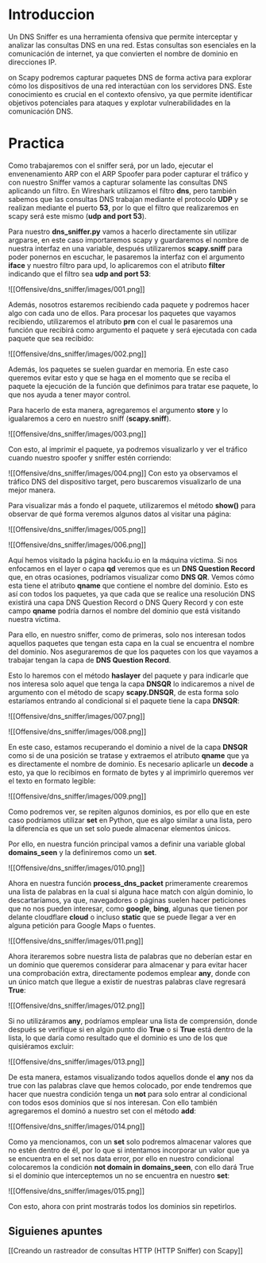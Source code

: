 # Introduccion

Un DNS Sniffer es una herramienta ofensiva que permite interceptar y analizar las consultas DNS en una red. Estas consultas son esenciales en la comunicación de internet, ya que convierten el nombre de dominio en direcciones IP. 

on Scapy podremos capturar paquetes DNS de forma activa para explorar cómo los dispositivos de una red interactúan con los servidores DNS. Este conocimiento es crucial en el contexto ofensivo, ya que permite identificar objetivos potenciales para ataques y explotar vulnerabilidades en la comunicación DNS.
# Practica

Como trabajaremos con el sniffer será, por un lado, ejecutar el envenenamiento ARP con el ARP Spoofer para poder capturar el tráfico y con nuestro Sniffer vamos a capturar solamente las consultas DNS aplicando un filtro. En Wireshark utilizamos el filtro **dns**, pero también sabemos que las consultas DNS trabajan mediante el protocolo **UDP** y se realizan mediante el puerto **53**, por lo que el filtro que realizaremos en scapy será este mismo (**udp and port 53**). 

Para nuestro **dns_sniffer.py** vamos a hacerlo directamente sin utilizar argparse, en este caso importaremos scapy y guardaremos el nombre de nuestra interfaz en una variable, después utilizaremos **scapy.sniff** para poder ponernos en escuchar, le pasaremos la interfaz con el argumento **iface** y nuestro filtro para upd, lo aplicaremos con el atributo **filter** indicando que el filtro sea **udp and port 53**:

![[Offensive/dns_sniffer/images/001.png]]

Además, nosotros estaremos recibiendo cada paquete y podremos hacer algo con cada uno de ellos. Para procesar los paquetes que vayamos recibiendo, utilizaremos el atributo **prn** con el cual le pasaremos una función que recibirá como argumento el paquete y será ejecutada con cada paquete que sea recibido:

![[Offensive/dns_sniffer/images/002.png]]

Además, los paquetes se suelen guardar en memoria. En este caso queremos evitar esto y que se haga en el momento que se reciba el paquete la ejecución de la función que definimos para tratar ese paquete, lo que nos ayuda a tener mayor control. 

Para hacerlo de esta manera, agregaremos el argumento **store** y lo igualaremos a cero en nuestro sniff (**scapy.sniff**).

![[Offensive/dns_sniffer/images/003.png]]

Con esto, al imprimir el paquete, ya podremos visualizarlo y ver el tráfico cuando nuestro spoofer y sniffer estén corriendo:

![[Offensive/dns_sniffer/images/004.png]]
Con esto ya observamos el tráfico DNS del dispositivo target, pero buscaremos visualizarlo de una mejor manera. 

Para visualizar más a fondo el paquete, utilizaremos el método **show()** para observar de qué forma veremos algunos datos al visitar una página:

![[Offensive/dns_sniffer/images/005.png]]

![[Offensive/dns_sniffer/images/006.png]]

Aquí hemos visitado la página hack4u.io en la máquina víctima. Si nos enfocamos en el layer o capa **qd** veremos que es un **DNS Question Record** que, en otras ocasiones, podríamos visualizar como **DNS QR**. Vemos cómo esta tiene el atributo **qname** que contiene el nombre del dominio. Esto es así con todos los paquetes, ya que cada que se realice una resolución DNS existirá una capa DNS Question Record o DNS Query Record y con este campo **qname** podría darnos el nombre del dominio que está visitando nuestra víctima. 

Para ello, en nuestro sniffer, como de primeras, solo nos interesan todos aquellos paquetes que tengan esta capa en la cual se encuentra el nombre del dominio. Nos aseguraremos de que los paquetes con los que vayamos a trabajar tengan la capa de **DNS Question Record**. 

Esto lo haremos con el método **haslayer** del paquete y para indicarle que nos interesa solo aquel que tenga la capa **DNSQR** lo indicaremos a nivel de argumento con el método de scapy **scapy.DNSQR**, de esta forma solo estaríamos entrando al condicional si el paquete tiene la capa **DNSQR**:

![[Offensive/dns_sniffer/images/007.png]]

![[Offensive/dns_sniffer/images/008.png]]

En este caso, estamos recuperando el dominio a nivel de la capa **DNSQR** como si de una posición se tratase y extraemos el atributo **qname** que ya es directamente el nombre de dominio. Es necesario aplicarle un **decode** a esto, ya que lo recibimos en formato de bytes y al imprimirlo queremos ver el texto en formato legible:

![[Offensive/dns_sniffer/images/009.png]]

Como podremos ver, se repiten algunos dominios, es por ello que en este caso podríamos utilizar **set** en Python, que es algo similar a una lista, pero la diferencia es que un set solo puede almacenar elementos únicos. 

Por ello, en nuestra función principal vamos a definir una variable global **domains_seen** y la definiremos como un **set**.

![[Offensive/dns_sniffer/images/010.png]]

Ahora en nuestra función **process_dns_packet** primeramente crearemos una lista de palabras en la cual si alguna hace match con algún dominio, lo descartaríamos, ya que, navegadores o páginas suelen hacer peticiones que no nos pueden interesar, como **google**, **bing**, algunas que tienen por delante cloudflare **cloud** o incluso **static** que se puede llegar a ver en alguna petición para Google Maps o fuentes.

![[Offensive/dns_sniffer/images/011.png]]

Ahora iteraremos sobre nuestra lista de palabras que no deberían estar en un dominio que queremos considerar para almacenar y para evitar hacer una comprobación extra, directamente podemos emplear **any**, donde con un único match que llegue a existir de nuestras palabras clave regresará **True**:

![[Offensive/dns_sniffer/images/012.png]]

Si no utilizáramos **any**, podríamos emplear una lista de comprensión, donde después se verifique si en algún punto dio **True** o si **True** está dentro de la lista, lo que daría como resultado que el dominio es uno de los que quisiéramos excluir:

![[Offensive/dns_sniffer/images/013.png]]

De esta manera, estamos visualizando todos aquellos donde el **any** nos da true con las palabras clave que hemos colocado, por ende tendremos que hacer que nuestra condición tenga un **not** para solo entrar al condicional con todos esos dominios que sí nos interesan. Con ello también agregaremos el dominó a nuestro set con el método **add**:

![[Offensive/dns_sniffer/images/014.png]]

Como ya mencionamos, con un **set** solo podremos almacenar valores que no estén dentro de él, por lo que si intentamos incorporar un valor que ya se encuentra en el set nos data error, por ello en nuestro condicional colocaremos la condición **not domain in domains_seen**, con ello dará True si el dominio que interceptemos un no se encuentra en nuestro **set**:

![[Offensive/dns_sniffer/images/015.png]]

Con esto, ahora con print mostrarás todos los dominios sin repetirlos.

## Siguienes apuntes

[[Creando un rastreador de consultas HTTP (HTTP Sniffer) con Scapy]]